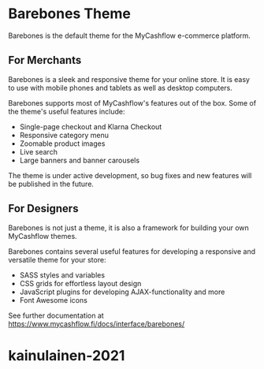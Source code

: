 # Barebones Theme

Barebones is the default theme for the MyCashflow e-commerce platform.

## For Merchants

Barebones is a sleek and responsive theme for your online store. It is easy to use with mobile phones and tablets as well as desktop computers.

Barebones supports most of MyCashflow's features out of the box. Some of the theme's useful features include:

* Single-page checkout and Klarna Checkout
* Responsive category menu
* Zoomable product images
* Live search
* Large banners and banner carousels

The theme is under active development, so bug fixes and new features will be published in the future.

## For Designers

Barebones is not just a theme, it is also a framework for building your own MyCashflow themes.

Barebones contains several useful features for developing a responsive and versatile theme for your store:

* SASS styles and variables
* CSS grids for effortless layout design
* JavaScript plugins for developing AJAX-functionality and more
* Font Awesome icons

See further documentation at https://www.mycashflow.fi/docs/interface/barebones/
# kainulainen-2021
